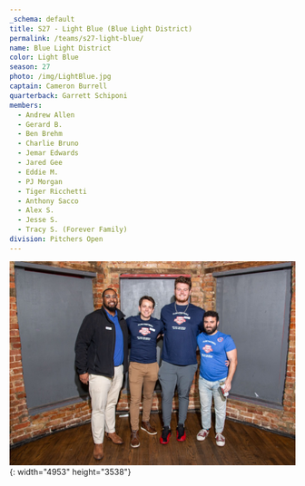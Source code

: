 ```yaml
---
_schema: default
title: S27 - Light Blue (Blue Light District)
permalink: /teams/s27-light-blue/
name: Blue Light District
color: Light Blue
season: 27
photo: /img/LightBlue.jpg
captain: Cameron Burrell
quarterback: Garrett Schiponi
members:
  - Andrew Allen
  - Gerard B.
  - Ben Brehm
  - Charlie Bruno
  - Jemar Edwards
  - Jared Gee
  - Eddie M.
  - PJ Morgan
  - Tiger Ricchetti
  - Anthony Sacco
  - Alex S.
  - Jesse S.
  - Tracy S. (Forever Family)
division: Pitchers Open
---
```

![](/img/da2-7066.jpg){: width="4953" height="3538"}